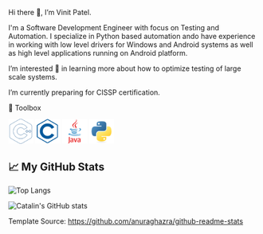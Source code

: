 Hi there 👋, I’m Vinit Patel.

I'm a Software Development Engineer with focus on Testing and Automation. I specialize in Python based automation ando have experience in working with low level drivers for Windows and Android systems as well as high level applications running on Android platform.

I’m interested 👀 in learning more about how to optimize testing of large scale systems.

I’m currently preparing for CISSP certification.

🧰 Toolbox

<img src="https://github.com/devicons/devicon/blob/master/icons/cplusplus/cplusplus-line.svg" alt="C++ Logo" width="50" height="50"/> <img src="https://github.com/devicons/devicon/blob/master/icons/c/c-line.svg" alt="C Logo" width="50" height="50"/> <img src="https://github.com/devicons/devicon/blob/master/icons/java/java-original-wordmark.svg" alt="Java Logo" width="50" height="50"/> <img src="https://github.com/devicons/devicon/blob/master/icons/python/python-original.svg" alt="Python Logo" width="50" height="50"/>



## &#x1f4c8; My GitHub Stats

![Top Langs](https://github-readme-stats.vercel.app/api/top-langs/?username=vinitatgithub&hide=java,html,css&theme=radical)

![Catalin's GitHub stats](https://github-readme-stats.vercel.app/api?username=vinitatgithub&theme=radical)

Template Source: https://github.com/anuraghazra/github-readme-stats
